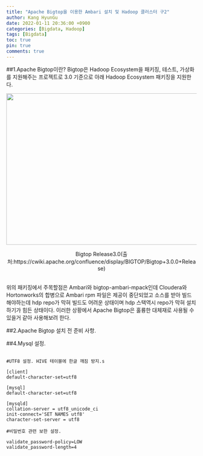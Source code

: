 ```yaml
---
title: "Apache Bigtop을 이용한 Ambari 설치 및 Hadoop 클러스터 구2"
author: Kang HyunGu
date: 2022-01-11 20:36:00 +0900
categories: [Bigdata, Hadoop]
tags: [Bigdata]
toc: true
pin: true
comments: true
---
```

##1.Apache Bigtop이란?
Bigtop은 Hadoop Ecosystem을 패키징, 테스트, 가상화를 지원해주는 프로젝트로 3.0 기준으로 아래 Hadoop Ecosystem 패키징을 지원한다.
<p align="left"> <img src="{{site.url}}/img/posts/bigtop/bigop3.0_release.png" width="900" height="400"></p>
<center> Bigtop Release3.0(출처:https://cwiki.apache.org/confluence/display/BIGTOP/Bigtop+3.0.0+Release) </center><br/>

위의 패키징에서 주목할점은 Ambari와 bigtop-ambari-mpack인데 Cloudera와 Hortonworks의 합병으로 Ambari rpm 파일은 제공이 중단되었고 소스를 받아 빌드 해야하는데 hdp repo가 막혀 빌드도 어려운 상태이며 hdp 스택역시 repo가 막혀 설치하기가 힘든 상태이다.
이러한 상황에서 Apache Bigtop은 훌륭한 대체재로 사용될 수 있을거 같아 사용해보려 한다.

##2.Apache Bigtop 설치 전 준비 사항.

##4.Mysql 설정.
<pre><code>
#UTF8 설정. HIVE 테이블에 한글 깨짐 방지.s

[client]
default-character-set=utf8

[mysql]
default-character-set=utf8

[mysqld]
collation-server = utf8_unicode_ci
init-connect='SET NAMES utf8'
character-set-server = utf8

#비밀번호 관련 보한 설정.

validate_password-policy=LOW
validate_password-length=4
</code></pre>
